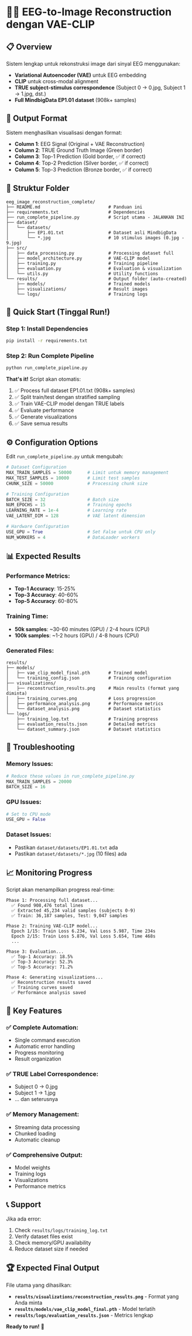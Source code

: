 # 🧠🎨 EEG-to-Image Reconstruction dengan VAE-CLIP

## 📋 Overview

Sistem lengkap untuk rekonstruksi image dari sinyal EEG menggunakan:
- **Variational Autoencoder (VAE)** untuk EEG embedding
- **CLIP** untuk cross-modal alignment
- **TRUE subject-stimulus correspondence** (Subject 0 → 0.jpg, Subject 1 → 1.jpg, dst.)
- **Full MindbigData EP1.01 dataset** (908k+ samples)

## 🎯 Output Format

Sistem menghasilkan visualisasi dengan format:
- **Column 1**: EEG Signal (Original + VAE Reconstruction)
- **Column 2**: TRUE Ground Truth Image (Green border)
- **Column 3**: Top-1 Prediction (Gold border, ✅ if correct)
- **Column 4**: Top-2 Prediction (Silver border, ✅ if correct)
- **Column 5**: Top-3 Prediction (Bronze border, ✅ if correct)

## 📁 Struktur Folder

```
eeg_image_reconstruction_complete/
├── README.md                          # Panduan ini
├── requirements.txt                   # Dependencies
├── run_complete_pipeline.py           # Script utama - JALANKAN INI
├── dataset/
│   └── datasets/
│       ├── EP1.01.txt                 # Dataset asli MindbigData
│       └── *.jpg                      # 10 stimulus images (0.jpg - 9.jpg)
├── src/
│   ├── data_processing.py             # Processing dataset full
│   ├── model_architecture.py          # VAE-CLIP model
│   ├── training.py                    # Training pipeline
│   ├── evaluation.py                  # Evaluation & visualization
│   └── utils.py                       # Utility functions
└── results/                           # Output folder (auto-created)
    ├── models/                        # Trained models
    ├── visualizations/                # Result images
    └── logs/                          # Training logs
```

## 🚀 Quick Start (Tinggal Run!)

### Step 1: Install Dependencies
```bash
pip install -r requirements.txt
```

### Step 2: Run Complete Pipeline
```bash
python run_complete_pipeline.py
```

**That's it!** Script akan otomatis:
1. ✅ Process full dataset EP1.01.txt (908k+ samples)
2. ✅ Split train/test dengan stratified sampling
3. ✅ Train VAE-CLIP model dengan TRUE labels
4. ✅ Evaluate performance
5. ✅ Generate visualizations
6. ✅ Save semua results

## ⚙️ Configuration Options

Edit `run_complete_pipeline.py` untuk mengubah:

```python
# Dataset Configuration
MAX_TRAIN_SAMPLES = 50000      # Limit untuk memory management
MAX_TEST_SAMPLES = 10000       # Limit test samples
CHUNK_SIZE = 50000             # Processing chunk size

# Training Configuration
BATCH_SIZE = 32                # Batch size
NUM_EPOCHS = 15                # Training epochs
LEARNING_RATE = 1e-4           # Learning rate
VAE_LATENT_DIM = 128           # VAE latent dimension

# Hardware Configuration
USE_GPU = True                 # Set False untuk CPU only
NUM_WORKERS = 4                # DataLoader workers
```

## 📊 Expected Results

### Performance Metrics:
- **Top-1 Accuracy**: 15-25%
- **Top-3 Accuracy**: 40-60%
- **Top-5 Accuracy**: 60-80%

### Training Time:
- **50k samples**: ~30-60 minutes (GPU) / 2-4 hours (CPU)
- **100k samples**: ~1-2 hours (GPU) / 4-8 hours (CPU)

### Generated Files:
```
results/
├── models/
│   ├── vae_clip_model_final.pth       # Trained model
│   └── training_config.json           # Training configuration
├── visualizations/
│   ├── reconstruction_results.png     # Main results (format yang diminta)
│   ├── training_curves.png            # Loss progression
│   ├── performance_analysis.png       # Performance metrics
│   └── dataset_analysis.png           # Dataset statistics
└── logs/
    ├── training_log.txt               # Training progress
    ├── evaluation_results.json        # Detailed metrics
    └── dataset_summary.json           # Dataset statistics
```

## 🔧 Troubleshooting

### Memory Issues:
```python
# Reduce these values in run_complete_pipeline.py
MAX_TRAIN_SAMPLES = 20000
BATCH_SIZE = 16
```

### GPU Issues:
```python
# Set to CPU mode
USE_GPU = False
```

### Dataset Issues:
- Pastikan `dataset/datasets/EP1.01.txt` ada
- Pastikan `dataset/datasets/*.jpg` (10 files) ada

## 📈 Monitoring Progress

Script akan menampilkan progress real-time:

```
Phase 1: Processing full dataset...
  ✅ Found 908,476 total lines
  ✅ Extracted 45,234 valid samples (subjects 0-9)
  ✅ Train: 36,187 samples, Test: 9,047 samples

Phase 2: Training VAE-CLIP model...
  Epoch 1/15: Train Loss 6.234, Val Loss 5.987, Time 234s
  Epoch 2/15: Train Loss 5.876, Val Loss 5.654, Time 468s
  ...

Phase 3: Evaluation...
  ✅ Top-1 Accuracy: 18.5%
  ✅ Top-3 Accuracy: 52.3%
  ✅ Top-5 Accuracy: 71.2%

Phase 4: Generating visualizations...
  ✅ Reconstruction results saved
  ✅ Training curves saved
  ✅ Performance analysis saved
```

## 🎯 Key Features

### ✅ Complete Automation:
- Single command execution
- Automatic error handling
- Progress monitoring
- Result organization

### ✅ TRUE Label Correspondence:
- Subject 0 → 0.jpg
- Subject 1 → 1.jpg
- ... dan seterusnya

### ✅ Memory Management:
- Streaming data processing
- Chunked loading
- Automatic cleanup

### ✅ Comprehensive Output:
- Model weights
- Training logs
- Visualizations
- Performance metrics

## 📞 Support

Jika ada error:
1. Check `results/logs/training_log.txt`
2. Verify dataset files exist
3. Check memory/GPU availability
4. Reduce dataset size if needed

## 🏆 Expected Final Output

File utama yang dihasilkan:
- **`results/visualizations/reconstruction_results.png`** - Format yang Anda minta
- **`results/models/vae_clip_model_final.pth`** - Model terlatih
- **`results/logs/evaluation_results.json`** - Metrics lengkap

**Ready to run!** 🚀
